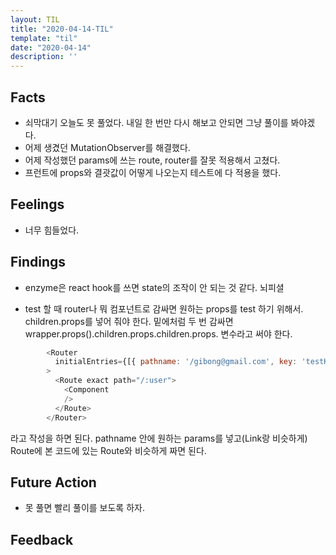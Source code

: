 ```yaml
---
layout: TIL
title: "2020-04-14-TIL"
template: "til"
date: "2020-04-14"
description: ''
---
```



## Facts

- 쇠막대기 오늘도 못 풀었다. 내일 한 번만 다시 해보고 안되면 그냥 풀이를 봐야겠다.
- 어제 생겼던 MutationObserver를 해결했다.
- 어제 작성했던 params에 쓰는 route, router를 잘못 적용해서 고쳤다.
- 프런트에 props와 결괏값이 어떻게 나오는지 테스트에 다 적용을 했다.

## Feelings

- 너무 힘들었다.

## Findings

- enzyme은 react hook를 쓰면 state의 조작이 안 되는 것 같다. 뇌피셜

- test 할 때 router나 뭐 컴포넌트로 감싸면 원하는 props를 test 하기 위해서. children.props를 넣어 줘야 한다. 밑에처럼 두 번 감싸면 wrapper.props().children.props.children.props. 변수라고 써야 한다.

```javascript
        <Router
          initialEntries={[{ pathname: '/gibong@gmail.com', key: 'testKey' }]}
        >
          <Route exact path="/:user">
            <Component
            />
          </Route>
        </Router>
```

라고 작성을 하면 된다. pathname 안에 원하는 params를 넣고(Link랑 비슷하게) Route에 본 코드에 있는 Route와 비슷하게 짜면 된다.


## Future Action

- 못 풀면 빨리 풀이를 보도록 하자.

## Feedback
